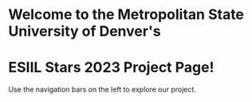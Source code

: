 # Welcome to the Metropolitan State University of Denver's 
# ESIIL Stars 2023 Project Page!

Use the navigation bars on the left to explore our project.
